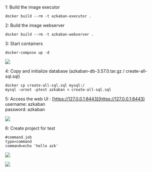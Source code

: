 1: Build the image executor

    docker build --rm -t azkaban-executor .

2: Build the image webserver

    docker build --rm -t azkaban-webserver .

3: Start containers

    docker-compose up -d

![](https://raw.githubusercontent.com/parisgo/docker-azkaban/master/docs/images/Capture00.JPG)

4: Copy and initialize database (azkaban-db-3.57.0.tar.gz / create-all-sql.sql)

    docker cp create-all-sql.sql mysql:/
    mysql -uroot -ptest azkaban < create-all-sql.sql

5: Access the web UI :
[https://127.0.0.1:8443](https://127.0.0.1:8443)  
username: azkaban  
password: azkaban

![](https://raw.githubusercontent.com/parisgo/docker-azkaban/master/docs/images/Capture01.JPG)

6: Create project for test

    #command.job
    type=command
    command=echo 'hello azk'

![](https://raw.githubusercontent.com/parisgo/docker-azkaban/master/docs/images/Capture02.JPG)

![](https://raw.githubusercontent.com/parisgo/docker-azkaban/master/docs/images/Capture03.JPG)